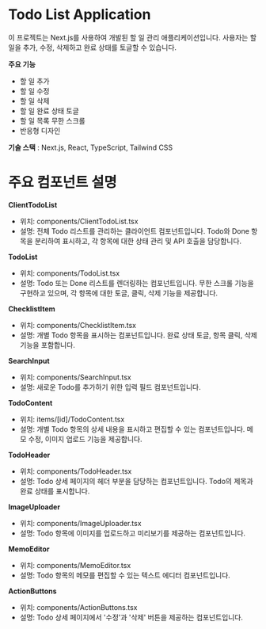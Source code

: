 # **Todo List Application**
이 프로젝트는 Next.js를 사용하여 개발된 할 일 관리 애플리케이션입니다. 사용자는 할 일을 추가, 수정, 삭제하고 완료 상태를 토글할 수 있습니다.

**주요 기능**
- 할 일 추가
- 할 일 수정
- 할 일 삭제
- 할 일 완료 상태 토글
- 할 일 목록 무한 스크롤
- 반응형 디자인

**기술 스택** : Next.js, React, TypeScript, Tailwind CSS

# **주요 컴포넌트 설명**
**ClientTodoList**
- 위치: components/ClientTodoList.tsx
- 설명: 전체 Todo 리스트를 관리하는 클라이언트 컴포넌트입니다. Todo와 Done 항목을 분리하여 표시하고, 각 항목에 대한 상태 관리 및 API 호출을 담당합니다.

**TodoList**
- 위치: components/TodoList.tsx
- 설명: Todo 또는 Done 리스트를 렌더링하는 컴포넌트입니다. 무한 스크롤 기능을 구현하고 있으며, 각 항목에 대한 토글, 클릭, 삭제 기능을 제공합니다.

**ChecklistItem**
- 위치: components/ChecklistItem.tsx
- 설명: 개별 Todo 항목을 표시하는 컴포넌트입니다. 완료 상태 토글, 항목 클릭, 삭제 기능을 포함합니다.

**SearchInput**
- 위치: components/SearchInput.tsx
- 설명: 새로운 Todo를 추가하기 위한 입력 필드 컴포넌트입니다.

**TodoContent**
- 위치: items/[id]/TodoContent.tsx
- 설명: 개별 Todo 항목의 상세 내용을 표시하고 편집할 수 있는 컴포넌트입니다. 메모 수정, 이미지 업로드 기능을 제공합니다.

**TodoHeader**
- 위치: components/TodoHeader.tsx
- 설명: Todo 상세 페이지의 헤더 부분을 담당하는 컴포넌트입니다. Todo의 제목과 완료 상태를 표시합니다.

**ImageUploader**
- 위치: components/ImageUploader.tsx
- 설명: Todo 항목에 이미지를 업로드하고 미리보기를 제공하는 컴포넌트입니다.

**MemoEditor**
- 위치: components/MemoEditor.tsx
- 설명: Todo 항목의 메모를 편집할 수 있는 텍스트 에디터 컴포넌트입니다.

**ActionButtons**
- 위치: components/ActionButtons.tsx
- 설명: Todo 상세 페이지에서 '수정'과 '삭제' 버튼을 제공하는 컴포넌트입니다.

